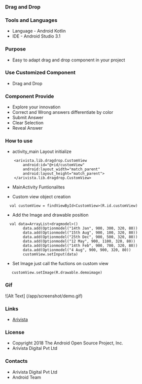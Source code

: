 ### Drag and Drop ###

### Tools and Languages ###

* Language - Android Kotlin
* IDE - Android Studio 3.1

### Purpose ###

* Easy to adapt drag and drop component in your project

### Use Customized Component ###

* Drag and Drop

### Component Provide ###

* Explore your innovation 
* Correct and Wrong answers differentiate by color
* Submit Answer
* Clear Selection
* Reveal Answer

### How to use ###

 * activity_main Layout initialize
```
    <arivista.lib.dragdrop.CustomView
        android:id="@+id/customView"
        android:layout_width="match_parent"
        android:layout_height="match_parent">
    </arivista.lib.dragdrop.CustomView>
```
* MainActivity Funtionalites

* Custom view object creation
```
  val customView = findViewById<CustomView>(R.id.customView)
```

* Add the Image and drawable position
```
  val data=ArrayList<dragmodel>()
        data.add(Optionmodel("14th Jan", 900, 300, 320, 80))
        data.add(Optionmodel("15th Aug", 900, 100, 320, 80))
        data.add(Optionmodel("25th Dec", 900, 500, 320, 80))
        data.add(Optionmodel("12 May", 900, 1100, 320, 80))
        data.add(Optionmodel("14th Feb", 900, 700, 320, 80))
        data.add(Optionmodel("4 Aug", 900, 900, 320, 80))
        customView.setInput(data)

```
* Set Image just call the fuctions on custom view
```
   customView.setImage(R.drawable.demoimage)
```    
### Gif ###
![Alt Text] (/app/screenshot/demo.gif)
### Links ###
* [Arivista ](https://www.arivistadigital.org/ "Arivista ")

### License ###

* Copyright 2018 The Android Open Source Project, Inc.
* Arivista Digital Pvt Ltd

### Contacts ###

* Arivista Digital Pvt Ltd
* Android Team